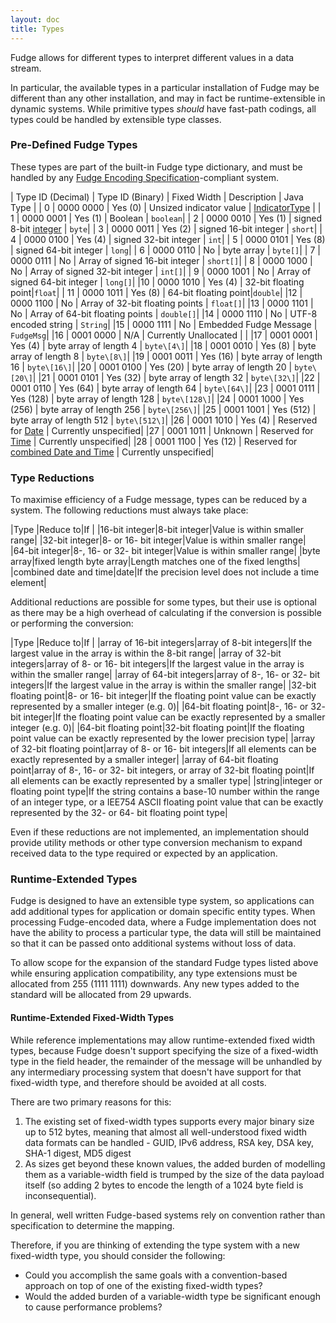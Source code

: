 ```yaml
---
layout: doc
title: Types
---
```


Fudge allows for different types to interpret different values in a data stream.

In particular, the available types in a particular installation of Fudge may be different than any other installation,
and may in fact be runtime-extensible in dynamic systems. While primitive types _should_ have fast-path codings,
all types could be handled by extensible type classes.

### Pre-Defined Fudge Types

These types are part of the built-in Fudge type dictionary, and must be handled by any
[Fudge Encoding Specification](specification.html)-compliant system.

| Type ID (Decimal) | Type ID (Binary) | Fixed Width | Description | Java Type |
| 0 | 0000 0000 | Yes (0) | Unsized indicator value |  [IndicatorType](type-indicator.html) |
| 1 | 0000 0001 | Yes (1) | Boolean | `boolean`|
|  2 | 0000 0010 | Yes (1) | signed 8-bit [integer](type-integer.html) | `byte`|
| 3 | 0000 0011 | Yes (2) | signed 16-bit integer | `short`|
| 4 | 0000 0100 | Yes (4) | signed 32-bit integer | `int`|
| 5 | 0000 0101 | Yes (8) | signed 64-bit integer | `long`|
| 6 | 0000 0110 | No | byte array | `byte[]`|
| 7 | 0000 0111 | No | Array of signed 16-bit integer | `short[]`|
| 8 | 0000 1000 | No | Array of signed 32-bit integer | `int[]`|
| 9 | 0000 1001 | No | Array of signed 64-bit integer | `long[]`|
|10 | 0000 1010 | Yes (4) | 32-bit floating point|`float`|
| 11 | 0000 1011 | Yes (8) | 64-bit floating point|`double`|
|12 | 0000 1100 | No | Array of 32-bit floating points | `float[]`|
|13 | 0000 1101 | No | Array of 64-bit floating points | `double[]`|
|14 | 0000 1110 | No | UTF-8 encoded string | `String`|
|15 | 0000 1111 | No | Embedded Fudge Message | `FudgeMsg`|
|16 | 0001 0000 | N/A | Currently Unallocated |  |
|17 | 0001 0001 | Yes (4) | byte array of length 4 | `byte\[4\]`|
|18 | 0001 0010 | Yes (8) | byte array of length 8 | `byte\[8\]`|
|19 | 0001 0011 | Yes (16) | byte array of length 16 | `byte\[16\]`|
|20 | 0001 0100 | Yes (20) | byte array of length 20 | `byte\[20\]`|
|21 | 0001 0101 | Yes (32) | byte array of length 32 | `byte\[32\]`|
|22 | 0001 0110 | Yes (64) | byte array of length 64 | `byte\[64\]`|
|23 | 0001 0111 | Yes (128) | byte array of length 128 | `byte\[128\]`|
|24 | 0001 1000 | Yes (256) | byte array of length 256 | `byte\[256\]`|
|25 | 0001 1001 | Yes (512) | byte array of length 512 | `byte\[512\]`|
|26 | 0001 1010 | Yes (4) | Reserved for [Date](type-datetime.html) | Currently unspecified|
|27 | 0001 1011 | Unknown | Reserved for [Time](type-datetime.html) | Currently unspecified|
|28 | 0001 1100 | Yes (12) | Reserved for [combined Date and Time](type-datetime.html) | Currently unspecified|

### Type Reductions
To maximise efficiency of a Fudge message, types can be reduced by a system. The following reductions must always take place:

|Type |Reduce to|If |
|16-bit integer|8-bit integer|Value is within smaller range|
|32-bit integer|8- or 16- bit integer|Value is within smaller range|
|64-bit integer|8-, 16- or 32- bit integer|Value is within smaller range|
|byte array|fixed length byte array|Length matches one of the fixed lengths|
|combined date and time|date|If the precision level does not include a time element|

Additional reductions are possible for some types, but their use is optional as there may be a high
overhead of calculating if the conversion is possible or performing the conversion:

|Type |Reduce to|If |
|array of 16-bit integers|array of 8-bit integers|If the largest value in the array is within the 8-bit range|
|array of 32-bit integers|array of 8- or 16- bit integers|If the largest value in the array is within the smaller range|
|array of 64-bit integers|array of 8-, 16- or 32- bit integers|If the largest value in the array is within the smaller range|
|32-bit floating point|8- or 16- bit integer|If the floating point value can be exactly represented by a smaller integer (e.g. 0)|
|64-bit floating point|8-, 16- or 32- bit integer|If the floating point value can be exactly represented by a smaller integer (e.g. 0)|
|64-bit floating point|32-bit floating point|If the floating point value can be exactly represented by the lower precision type|
|array of 32-bit floating point|array of 8- or 16- bit integers|If all elements can be exactly represented by a smaller integer|
|array of 64-bit floating point|array of 8-, 16- or 32- bit integers, or array of 32-bit floating point|If all elements can be exactly represented by a smaller type|
|string|integer or floating point type|If the string contains a base-10 number within the range of an integer type, or a IEE754 ASCII floating point value that can be exactly represented by the 32- or 64- bit floating point type|

Even if these reductions are not implemented, an implementation should provide utility methods or other type
conversion mechanism to expand received data to the type required or expected by an application.

### Runtime-Extended Types
Fudge is designed to have an extensible type system, so applications can add additional types for application
or domain specific entity types. When processing Fudge-encoded data, where a Fudge implementation does not have
the ability to process a particular type, the data will still be maintained so that it can be passed onto
additional systems without loss of data.

To allow scope for the expansion of the standard Fudge types listed above while ensuring application compatibility,
any type extensions must be allocated from 255 (1111 1111) downwards. Any new types added to the standard
will be allocated from 29 upwards.

#### Runtime-Extended Fixed-Width Types
While reference implementations may allow runtime-extended fixed width types, because Fudge doesn't support
specifying the size of a fixed-width type in the field header, the remainder of the message will be unhandled
by any intermediary processing system that doesn't have support for that fixed-width type, and therefore
should be avoided at all costs.

There are two primary reasons for this:

1. The existing set of fixed-width types supports every major binary size up to 512 bytes, meaning that almost all
well-understood fixed width data formats can be handled - GUID, IPv6 address, RSA key, DSA key, SHA-1 digest, MD5 digest
2. As sizes get beyond these known values, the added burden of modelling them as a variable-width field is trumped
by the size of the data payload itself (so adding 2 bytes to encode the length of a 1024 byte field is inconsequential).

In general, well written Fudge-based systems rely on convention rather than specification to determine the mapping.

Therefore, if you are thinking of extending the type system with a new fixed-width type, you should consider the following:

* Could you accomplish the same goals with a convention-based approach on top of one of the existing fixed-width types?
* Would the added burden of a variable-width type be significant enough to cause performance problems?
